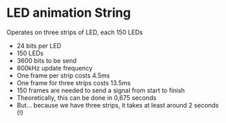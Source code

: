 # LED animation String

Operates on three strips of LED, each 150 LEDs

- 24 bits per LED
- 150 LEDs
- 3600 bits to be send
- 800kHz update frequency
- One frame per strip costs 4.5ms
- One frame for three strips costs 13.5ms
- 150 frames are needed to send a signal from start to finish
- Theoretically, this can be done in 0,675 seconds
- But... because we have three strips, it takes at least around 2 seconds (!)
